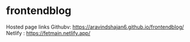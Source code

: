 # frontendblog
Hosted page links 
Githubv: https://aravindshajan6.github.io/frontendblog/
Netlify : https://fetmain.netlify.app/

